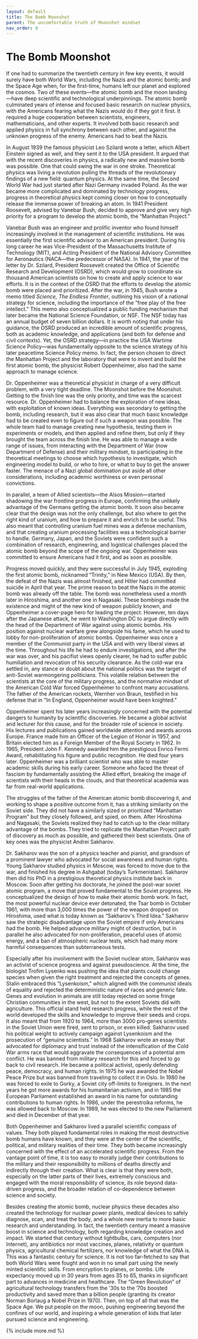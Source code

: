 ```yaml
---
layout: default
title: The Bomb Moonshot
parent: The uncomfortable truth of Moonshot mindset
nav_order: 9
---
```


# The Bomb Moonshot

If one had to summarize the twentieth century in few key events, it would surely have both World Wars, including the Nazis and the atomic bomb; and the Space Age when, for the first-time, humans left our planet and explored the cosmos. Two of these events—the atomic bomb and the moon landing—have deep scientific and technological underpinnings. The atomic bomb culminated years of intense and focused basic research on nuclear physics, with the Americans fearing what the Nazis would do if they got it first. It required a huge cooperation between scientists, engineers, mathematicians, and other experts. It involved both basic research and applied physics in full synchrony between each other, and against the unknown progress of the enemy. Americans had to beat the Nazis.

In August 1939 the famous physicist Leo Szilard wrote a letter, which Albert Einstein signed as well, and they sent it to the USA president. It argued that with the recent discoveries in physics, a radically new and massive bomb was possible. One that could swing the war in one stroke. Theoretical physics was living a revolution pulling the threads of the revolutionary findings of a new field: quantum physics. At the same time, the Second World War had just started after Nazi Germany invaded Poland. As the war became more complicated and dominated by technology progress, progress in theoretical physics kept coming closer on how to conceptually release the immense power of breaking an atom. In 1941 President Roosevelt, advised by Vanebar Bush, decided to approve and give very high priority for a program to develop the atomic bomb, the “Manhattan Project.”

Vanebar Bush was an engineer and prolific inventor who found himself increasingly involved in the management of scientific institutions. He was essentially the first scientific advisor to an American president. During his long career he was Vice-President of the Massachusetts Institute of Technology (MIT), and Acting President of the National Advisory Committee for Aeronautics (NACA—the predecessor of NASA). In 1941, the year of the letter by Dr. Szilard, President Roosevelt created the Office of Scientific Research and Development (OSRD), which would grow to coordinate six thousand American scientists on how to create and apply science to war efforts. It is in the context of the OSRD that the efforts to develop the atomic bomb were placed and prioritized. After the war, in 1945, Bush wrote a memo titled _Science, The Endless Frontier_, outlining his vision of a national strategy for science, including the importance of the “free play of the free intellect.” This memo also conceptualized a public funding mechanism that later became the National Science Foundation, or NSF. The NSF today has an annual budget of seven billion dollars. It is worth noting that under his guidance, the OSRD produced an incredible amount of scientific progress, both as academic knowledge, and applications (and both for defense and civil contexts). Yet, the OSRD strategy—in practice the USA Wartime Science Policy—was fundamentally opposite to the science strategy of his later peacetime Science Policy memo. In fact, the person chosen to direct the Manhattan Project and the laboratory that were to invent and build the first atomic bomb, the physicist Robert Oppenheimer, also had the same approach to manage science.

Dr. Oppenheimer was a theoretical physicist in charge of a very difficult problem, with a very tight deadline. The Moonshot before the Moonshot. Getting to the finish line was the only priority, and time was the scarcest resource. Dr. Oppenheimer had to balance the exploration of new ideas, with exploitation of known ideas. Everything was secondary to getting the bomb, including research, but it was also clear that much basic knowledge had to be created even to figure out if such a weapon was possible. The whole team had to manage creating new hypothesis, testing them in experiments or models, and then applied and refine them, but only if they brought the team across the finish line. He was able to manage a wide range of issues, from interacting with the Department of War (now Department of Defense) and their military mindset, to participating in the theoretical meetings to choose which hypothesis to investigate, which engineering model to build, or who to hire, or what to buy to get the answer faster. The menace of a Nazi global domination put aside all other considerations, including academic worthiness or even personal convictions.

In parallel, a team of Allied scientists—the Alsos Mission—started shadowing the war frontline progress in Europe, confirming the unlikely advantage of the Germans getting the atomic bomb. It soon also became clear that the design was not the only challenge, but also where to get the right kind of uranium, and how to prepare it and enrich it to be useful. This also meant that controlling uranium fuel mines was a defense mechanism, and that creating uranium processing facilities was a technological barrier to handle. Germany, Japan, and the Soviets were confident such a combination of research, engineering, and logistical challenges placed the atomic bomb beyond the scope of the ongoing war. Oppenheimer was committed to ensure Americans had it first, and as soon as possible.

Progress moved quickly, and they were successful in July 1945, exploding the first atomic bomb, nicknamed “Trinity,” in New Mexico (USA). By then, the defeat of the Nazis was almost finished, and Hitler had committed suicide in April that year. The prime reason to beat the Nazis in the atomic bomb was already off the table. The bomb was nonetheless used a month later in Hiroshima, and another one in Nagasaki. These bombings made the existence and might of the new kind of weapon publicly known, and Oppenheimer a cover-page hero for leading the project. However, ten days after the Japanese attack, he went to Washington DC to argue directly with the head of the Department of War against using atomic bombs. His position against nuclear warfare grew alongside his fame, which he used to lobby for non-proliferation of atomic bombs. Oppenheimer was once a member of the Communist party in the USA and with very liberal views at the time. Throughout his life he had to endure investigations, and after the war was over, and his pacifist views openly clearer, he had to suffer public humiliation and revocation of his security clearance. As the cold-war era settled in, any stance or doubt about the national politics was the target of anti-Soviet warmongering politicians. This volatile relation between the scientists at the core of the military progress, and the normative mindset of the American Cold War forced Oppenheimer to confront many accusations. The father of the American rockets, Wernher von Braun, testified in his defense that in "In England, Oppenheimer would have been knighted."

Oppenheimer spent his later years increasingly concerned with the potential dangers to humanity by scientific discoveries. He became a global activist and lecturer for this cause, and for the broader role of science in society. His lectures and publications gained worldwide attention and awards across Europe. France made him an Officer of the Legion of Honor in 1957, and Britain elected him as a Foreign Member of the Royal Society in 1962. In 1965, President John F. Kennedy awarded him the prestigious Enrico Fermi Award, rehabilitating his figure and public recognition. He died four years later. Oppenheimer was a brilliant scientist who was able to master academic skills during his early career. Someone who faced the threat of fascism by fundamentally assisting the Allied effort, breaking the image of scientists with their heads in the clouds, and that theoretical academia was far from real-world applications.

The struggles of the father of the American atomic bomb discovering it, and working to shape a positive outcome from it, has a striking similarity on the Soviet side. They did not have a similarly sized or prioritized “Manhattan Program” but they closely followed, and spied, on them. After Hiroshima and Nagasaki, the Soviets realized they had to catch up to the clear military advantage of the bombs. They tried to replicate the Manhattan Project path of discovery as much as possible, and gathered their best scientists. One of key ones was the physicist Andrei Sakharov.

Dr. Sakharov was the son of a physics teacher and pianist, and grandson of a prominent lawyer who advocated for social awareness and human rights. Young Sakharov studied physics in Moscow, was forced to move due to the war, and finished his degree in Ashgabat (today’s Turkmenistan). Sakharov then did his PhD in a prestigious theoretical physics institute back in Moscow. Soon after getting his doctorate, he joined the post-war soviet atomic program, a move that proved fundamental to the Soviet progress. He conceptualized the design of how to make their atomic bomb work. In fact, the most powerful nuclear device ever detonated, the Tsar bomb in October 1961, with more than 3,000 times the power of the weapon dropped on Hiroshima, used what is today known as “Sakharov's Third Idea." Sakharov saw the strategic disadvantage upon the Soviet empire if only Americans had the bomb. He helped advance military might of destruction, but in parallel he also advocated for non-proliferation, peaceful uses of atomic energy, and a ban of atmospheric nuclear tests, which had many more harmful consequences than subterraneous tests.

Especially after his involvement with the Soviet nuclear atom, Sakharov was an activist of science progress and against pseudoscience. At the time, the biologist Trofim Lysenko was pushing the idea that plants could change species when given the right treatment and rejected the concepts of genes. Stalin embraced this “Lysenkoism,” which aligned with the communist ideals of equality and rejected the deterministic nature of races and generic fate. Genes and evolution in animals are still today rejected on some fringe Christian communities in the west, but not to the extent Soviets did with agriculture. This official stand held research progress, while the rest of the world developed the skills and knowledge to improve their seeds and crops. It also meant that from 1920 to 1964, more than 3000 pro-genes scientists in the Soviet Union were fired, sent to prison, or even killed. Sakharov used his political weight to actively campaign against Lysenkoism and the prosecution of “genuine scientists.” In 1968 Sakharov wrote an essay that advocated for diplomacy and trust instead of the intensification of the Cold War arms race that would aggravate the consequences of a potential arm conflict. He was banned from military research for this and forced to go back to civil research. He became a political activist, openly defending peace, democracy, and human rights. In 1975 he was awarded the Nobel Peace Prize but was banned from traveling to collect it in Oslo. In 1980 he was forced to exile to Gorky, a Soviet city off-limits to foreigners. In the next years he got more awards for his humanitarian activism, and in 1985 the European Parliament established an award in his name for outstanding contributions to human rights. In 1986, under the perestroika reforms, he was allowed back to Moscow. In 1989, he was elected to the new Parliament and died in December of that year.

Both Oppenheimer and Sakharov lived a parallel scientific compass of values. They both played fundamental roles in making the most destructive bomb humans have known, and they were at the center of the scientific, political, and military realities of their time. They both became increasingly concerned with the effect of an accelerated scientific progress. From the vantage point of time, it is too easy to morally judge their contributions to the military and their responsibility to millions of deaths directly and indirectly through their creation. What is clear is that they were both, especially on the latter parts of their lives, extremely conscious and engaged with the moral responsibility of science, its role beyond data-driven progress, and the broader relation of co-dependence between science and society.

Besides creating the atomic bomb, nuclear physics these decades also created the technology for nuclear power plants, medical devices to safely diagnose, scan, and treat the body, and a whole new inertia to more basic research and understanding. In fact, the twentieth century meant a massive boost in science and technology, both regarding knowledge creation and impact. We started that century without lightbulbs, cars, computers (nor Internet), any antibiotics nor most vaccines, planes, relativity or quantum physics, agricultural chemical fertilizers, nor knowledge of what the DNA is. This was a fantastic century for science. It is not too far-fetched to say that both World Wars were fought and won in no small part using the newly minted scientific skills. From encryption to planes, or bombs. Life expectancy moved up in 30 years from ages 35 to 65, thanks in significant part to advances in medicine and healthcare. The “Green Revolution” of agricultural technology transfers from the ’30s to the ’70s boosted productivity and saved more than a billion people (granting its creator Norman Borlaug a Nobel Prize in 1970). Then, on top of all that was the Space Age. We put people on the moon, pushing engineering beyond the confines of our world, and inspiring a whole generation of kids that later pursued science and engineering.

{% include more.md %}

